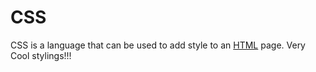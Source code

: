 # CSS

CSS is a language that can be used to add style to an [HTML](/wiki/HTML) page. Very Cool stylings!!!
